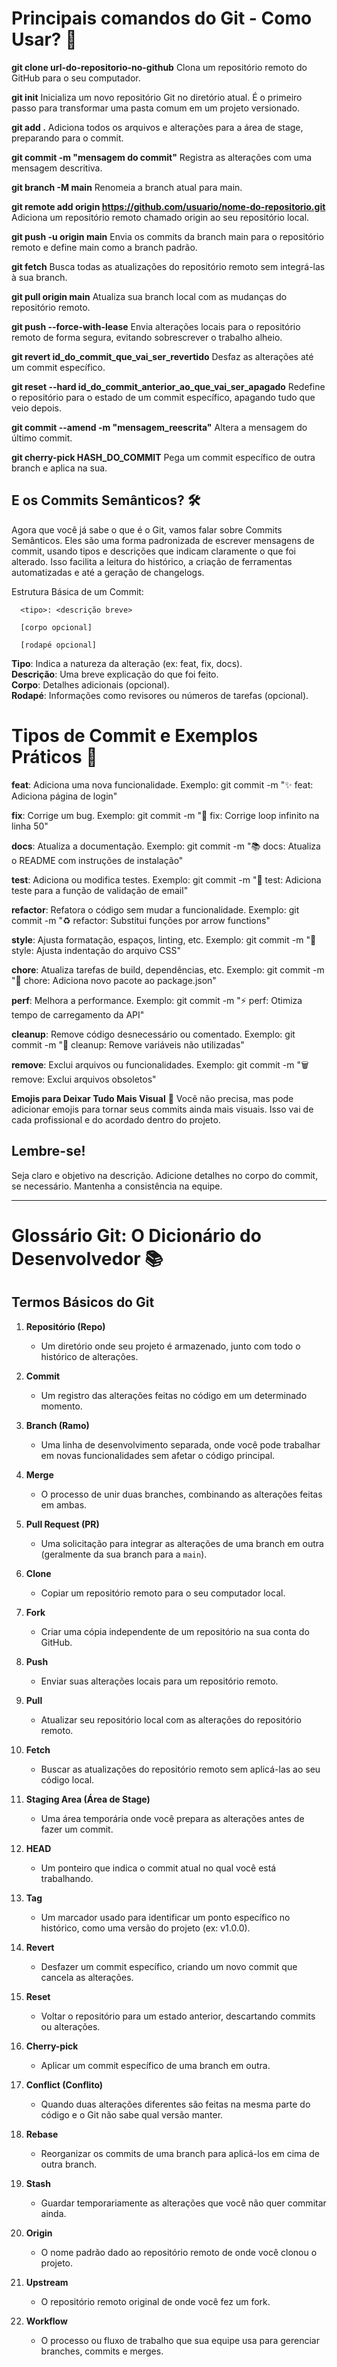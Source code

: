 # Principais comandos do Git - Como Usar? 📜

**git clone url-do-repositorio-no-github**
Clona um repositório remoto do GitHub para o seu computador.

**git init**
Inicializa um novo repositório Git no diretório atual. É o primeiro passo para transformar uma pasta comum em um projeto versionado.

**git add .**
Adiciona todos os arquivos e alterações para a área de stage, preparando para o commit.

**git commit -m "mensagem do commit"**
Registra as alterações com uma mensagem descritiva.

**git branch -M main**
Renomeia a branch atual para main.

**git remote add origin https://github.com/usuario/nome-do-repositorio.git**
Adiciona um repositório remoto chamado origin ao seu repositório local.

**git push -u origin main**
Envia os commits da branch main para o repositório remoto e define main como a branch padrão.

**git fetch**
Busca todas as atualizações do repositório remoto sem integrá-las à sua branch.

**git pull origin main**
Atualiza sua branch local com as mudanças do repositório remoto.

**git push --force-with-lease**
Envia alterações locais para o repositório remoto de forma segura, evitando sobrescrever o trabalho alheio.

**git revert id_do_commit_que_vai_ser_revertido**
Desfaz as alterações até um commit específico.

**git reset --hard id_do_commit_anterior_ao_que_vai_ser_apagado**
Redefine o repositório para o estado de um commit específico, apagando tudo que veio depois.

**git commit --amend -m "mensagem_reescrita"**
Altera a mensagem do último commit.

**git cherry-pick HASH_DO_COMMIT**
Pega um commit específico de outra branch e aplica na sua.


## E os Commits Semânticos? 🛠️
Agora que você já sabe o que é o Git, vamos falar sobre Commits Semânticos. Eles são uma forma padronizada de escrever mensagens de commit, usando tipos e descrições que indicam claramente o que foi alterado.
Isso facilita a leitura do histórico, a criação de ferramentas automatizadas e até a geração de changelogs.

Estrutura Básica de um Commit:
```
  <tipo>: <descrição breve>

  [corpo opcional]

  [rodapé opcional]
```

**Tipo**: Indica a natureza da alteração (ex: feat, fix, docs).\
**Descrição**: Uma breve explicação do que foi feito.\
**Corpo**: Detalhes adicionais (opcional).\
**Rodapé**: Informações como revisores ou números de tarefas (opcional).

# Tipos de Commit e Exemplos Práticos 🎯

**feat**: Adiciona uma nova funcionalidade.
Exemplo: git commit -m "✨ feat: Adiciona página de login"

**fix**: Corrige um bug.
Exemplo: git commit -m "🐛 fix: Corrige loop infinito na linha 50"

**docs**: Atualiza a documentação.
Exemplo: git commit -m "📚 docs: Atualiza o README com instruções de instalação"

**test**: Adiciona ou modifica testes.
Exemplo: git commit -m "🧪 test: Adiciona teste para a função de validação de email"

**refactor**: Refatora o código sem mudar a funcionalidade.
Exemplo: git commit -m "♻️ refactor: Substitui funções por arrow functions"

**style**: Ajusta formatação, espaços, linting, etc.
Exemplo: git commit -m "💄 style: Ajusta indentação do arquivo CSS"

**chore**: Atualiza tarefas de build, dependências, etc.
Exemplo: git commit -m "🔧 chore: Adiciona novo pacote ao package.json"

**perf**: Melhora a performance.
Exemplo: git commit -m "⚡ perf: Otimiza tempo de carregamento da API"

**cleanup**: Remove código desnecessário ou comentado.
Exemplo: git commit -m "🧹 cleanup: Remove variáveis não utilizadas"

**remove**: Exclui arquivos ou funcionalidades.
Exemplo: git commit -m "🗑️ remove: Exclui arquivos obsoletos"

**Emojis para Deixar Tudo Mais Visual** 🎨
Você não precisa, mas pode adicionar emojis para tornar seus commits ainda mais visuais. Isso vai de cada profissional e do acordado dentro do projeto.

## Lembre-se!
Seja claro e objetivo na descrição.
Adicione detalhes no corpo do commit, se necessário.
Mantenha a consistência na equipe.

---
# Glossário Git: O Dicionário do Desenvolvedor 📚

## Termos Básicos do Git

1. **Repositório (Repo)**  
   - Um diretório onde seu projeto é armazenado, junto com todo o histórico de alterações.  

2. **Commit**  
   - Um registro das alterações feitas no código em um determinado momento.  

3. **Branch (Ramo)**  
   - Uma linha de desenvolvimento separada, onde você pode trabalhar em novas funcionalidades sem afetar o código principal.  

4. **Merge**  
   - O processo de unir duas branches, combinando as alterações feitas em ambas.  

5. **Pull Request (PR)**  
   - Uma solicitação para integrar as alterações de uma branch em outra (geralmente da sua branch para a `main`).  

6. **Clone**  
   - Copiar um repositório remoto para o seu computador local.  

7. **Fork**  
   - Criar uma cópia independente de um repositório na sua conta do GitHub.  

8. **Push**  
   - Enviar suas alterações locais para um repositório remoto.  

9. **Pull**  
   - Atualizar seu repositório local com as alterações do repositório remoto.  

10. **Fetch**  
    - Buscar as atualizações do repositório remoto sem aplicá-las ao seu código local.  

11. **Staging Area (Área de Stage)**  
    - Uma área temporária onde você prepara as alterações antes de fazer um commit.  

12. **HEAD**  
    - Um ponteiro que indica o commit atual no qual você está trabalhando.  

13. **Tag**  
    - Um marcador usado para identificar um ponto específico no histórico, como uma versão do projeto (ex: v1.0.0).  

14. **Revert**  
    - Desfazer um commit específico, criando um novo commit que cancela as alterações.  

15. **Reset**  
    - Voltar o repositório para um estado anterior, descartando commits ou alterações.  

16. **Cherry-pick**  
    - Aplicar um commit específico de uma branch em outra.  

17. **Conflict (Conflito)**  
    - Quando duas alterações diferentes são feitas na mesma parte do código e o Git não sabe qual versão manter.  

18. **Rebase**  
    - Reorganizar os commits de uma branch para aplicá-los em cima de outra branch.  

19. **Stash**  
    - Guardar temporariamente as alterações que você não quer commitar ainda.  

20. **Origin**  
    - O nome padrão dado ao repositório remoto de onde você clonou o projeto.  

21. **Upstream**  
    - O repositório remoto original de onde você fez um fork.  

22. **Workflow**  
    - O processo ou fluxo de trabalho que sua equipe usa para gerenciar branches, commits e merges.  
